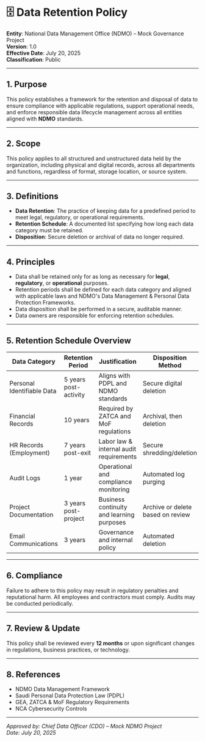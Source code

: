 # 🗄️ Data Retention Policy

**Entity**: National Data Management Office (NDMO) – Mock Governance Project  
**Version**: 1.0  
**Effective Date**: July 20, 2025  
**Classification**: Public

---

## 1. Purpose

This policy establishes a framework for the retention and disposal of data to ensure compliance with applicable regulations, support operational needs, and enforce responsible data lifecycle management across all entities aligned with **NDMO** standards.

---

## 2. Scope

This policy applies to all structured and unstructured data held by the organization, including physical and digital records, across all departments and functions, regardless of format, storage location, or source system.

---

## 3. Definitions

- **Data Retention**: The practice of keeping data for a predefined period to meet legal, regulatory, or operational requirements.
- **Retention Schedule**: A documented list specifying how long each data category must be retained.
- **Disposition**: Secure deletion or archival of data no longer required.

---

## 4. Principles

- Data shall be retained only for as long as necessary for **legal**, **regulatory**, or **operational** purposes.
- Retention periods shall be defined for each data category and aligned with applicable laws and NDMO's Data Management & Personal Data Protection Frameworks.
- Data disposition shall be performed in a secure, auditable manner.
- Data owners are responsible for enforcing retention schedules.

---

## 5. Retention Schedule Overview

| **Data Category**          | **Retention Period**  | **Justification**                         | **Disposition Method**            |
| -------------------------- | --------------------- | ----------------------------------------- | --------------------------------- |
| Personal Identifiable Data | 5 years post-activity | Aligns with PDPL and NDMO standards       | Secure digital deletion           |
| Financial Records          | 10 years              | Required by ZATCA and MoF regulations     | Archival, then deletion           |
| HR Records (Employment)    | 7 years post-exit     | Labor law & internal audit requirements   | Secure shredding/deletion         |
| Audit Logs                 | 1 year                | Operational and compliance monitoring     | Automated log purging             |
| Project Documentation      | 3 years post-project  | Business continuity and learning purposes | Archive or delete based on review |
| Email Communications       | 3 years               | Governance and internal policy            | Automated deletion                |

---

## 6. Compliance

Failure to adhere to this policy may result in regulatory penalties and reputational harm. All employees and contractors must comply. Audits may be conducted periodically.

---

## 7. Review & Update

This policy shall be reviewed every **12 months** or upon significant changes in regulations, business practices, or technology.

---

## 8. References

- NDMO Data Management Framework
- Saudi Personal Data Protection Law (PDPL)
- GEA, ZATCA & MoF Regulatory Requirements
- NCA Cybersecurity Controls

---

_Approved by: Chief Data Officer (CDO) – Mock NDMO Project_  
_Date: July 20, 2025_
